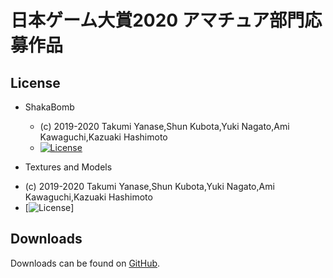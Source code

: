 # 日本ゲーム大賞2020 アマチュア部門応募作品

## License

* ShakaBomb
  - (c) 2019-2020 Takumi Yanase,Shun Kubota,Yuki Nagato,Ami Kawaguchi,Kazuaki Hashimoto
  - [![License](https://img.shields.io/badge/license-MIT-blue.svg?style=flat)](https://opensource.org/licenses/mit-license.php)
 
 * Textures and Models
  - (c) 2019-2020 Takumi Yanase,Shun Kubota,Yuki Nagato,Ami Kawaguchi,Kazuaki Hashimoto
  - [![License](https://img.shields.io/badge/License-CC%20BY--NC--ND%204.0-yellow.svg?style=flat)]

## Downloads

Downloads can be found on [GitHub](https://github.com/Trident-CESA2020/CESA2020-ShakaBomb/releases).  
